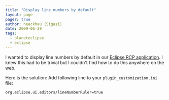 ```yaml
---
title: "Display line numbers by default"
layout: page 
pager: true
author: heeckhau (Sigasi)
date: 2009-06-29
tags: 
  - planeteclipse
  - eclipse
---
```


I wanted to display line numbers by default in our <a href="http://www.sigasi.com/product">Eclipse RCP application</a>. I knew this had to be trivial but I couldn't find how to do this anywhere on the web. 

Here is the solution:
Add following line to your `plugin_customization.ini` file:
```
org.eclipse.ui.editors/lineNumberRuler=true
```
